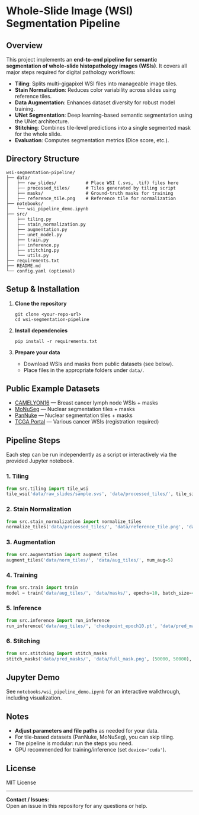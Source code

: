 # Whole-Slide Image (WSI) Segmentation Pipeline

## Overview

This project implements an **end-to-end pipeline for semantic segmentation of whole-slide histopathology images (WSIs)**. It covers all major steps required for digital pathology workflows:

- **Tiling**: Splits multi-gigapixel WSI files into manageable image tiles.
- **Stain Normalization**: Reduces color variability across slides using reference tiles.
- **Data Augmentation**: Enhances dataset diversity for robust model training.
- **UNet Segmentation**: Deep learning-based semantic segmentation using the UNet architecture.
- **Stitching**: Combines tile-level predictions into a single segmented mask for the whole slide.
- **Evaluation**: Computes segmentation metrics (Dice score, etc.).

## Directory Structure

```
wsi-segmentation-pipeline/
├── data/
│   ├── raw_slides/           # Place WSI (.svs, .tif) files here
│   ├── processed_tiles/      # Tiles generated by tiling script
│   ├── masks/                # Ground-truth masks for training
│   ├── reference_tile.png    # Reference tile for normalization
├── notebooks/
│   └── wsi_pipeline_demo.ipynb
├── src/
│   ├── tiling.py
│   ├── stain_normalization.py
│   ├── augmentation.py
│   ├── unet_model.py
│   ├── train.py
│   ├── inference.py
│   ├── stitching.py
│   └── utils.py
├── requirements.txt
├── README.md
└── config.yaml (optional)
```

## Setup & Installation

1. **Clone the repository**  
   ```
   git clone <your-repo-url>
   cd wsi-segmentation-pipeline
   ```

2. **Install dependencies**  
   ```
   pip install -r requirements.txt
   ```

3. **Prepare your data**  
   - Download WSIs and masks from public datasets (see below).
   - Place files in the appropriate folders under `data/`.

## Public Example Datasets

- [CAMELYON16](https://camelyon16.grand-challenge.org/Data/) — Breast cancer lymph node WSIs + masks
- [MoNuSeg](https://monuseg.grand-challenge.org/Data/) — Nuclear segmentation tiles + masks
- [PanNuke](https://warwick.ac.uk/fac/sci/dcs/research/tia/pannuke) — Nuclear segmentation tiles + masks
- [TCGA Portal](https://portal.gdc.cancer.gov/) — Various cancer WSIs (registration required)

## Pipeline Steps

Each step can be run independently as a script or interactively via the provided Jupyter notebook.

### 1. **Tiling**
```python
from src.tiling import tile_wsi
tile_wsi('data/raw_slides/sample.svs', 'data/processed_tiles/', tile_size=1024, overlap=0)
```

### 2. **Stain Normalization**
```python
from src.stain_normalization import normalize_tiles
normalize_tiles('data/processed_tiles/', 'data/reference_tile.png', 'data/norm_tiles/')
```

### 3. **Augmentation**
```python
from src.augmentation import augment_tiles
augment_tiles('data/norm_tiles/', 'data/aug_tiles/', num_aug=5)
```

### 4. **Training**
```python
from src.train import train
model = train('data/aug_tiles/', 'data/masks/', epochs=10, batch_size=4, lr=1e-4, device='cuda')
```

### 5. **Inference**
```python
from src.inference import run_inference
run_inference('data/aug_tiles/', 'checkpoint_epoch10.pt', 'data/pred_masks/', device='cuda')
```

### 6. **Stitching**
```python
from src.stitching import stitch_masks
stitch_masks('data/pred_masks/', 'data/full_mask.png', (50000, 50000), tile_size=1024, overlap=0)
```

## Jupyter Demo

See `notebooks/wsi_pipeline_demo.ipynb` for an interactive walkthrough, including visualization.

## Notes

- **Adjust parameters and file paths** as needed for your data.
- For tile-based datasets (PanNuke, MoNuSeg), you can skip tiling.
- The pipeline is modular: run the steps you need.
- GPU recommended for training/inference (set `device='cuda'`).

## License

MIT License

---

**Contact / Issues:**  
Open an issue in this repository for any questions or help.

